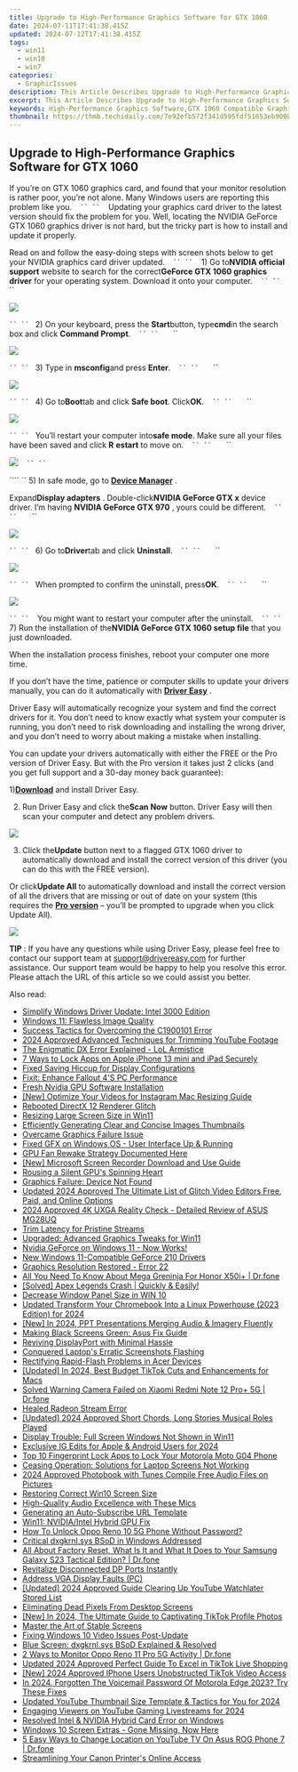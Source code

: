 ```yaml
---
title: Upgrade to High-Performance Graphics Software for GTX 1060
date: 2024-07-11T17:41:38.415Z
updated: 2024-07-12T17:41:38.415Z
tags:
  - win11
  - win10
  - win7
categories:
  - GraphicIssues
description: This Article Describes Upgrade to High-Performance Graphics Software for GTX 1060
excerpt: This Article Describes Upgrade to High-Performance Graphics Software for GTX 1060
keywords: High-Performance Graphics Software,GTX 1060 Compatible Graphics Programs,Improve GPU Performance,Enhanced Graphics Rendering Software,GTX 1060 Graphics Optimization Tools,Upgrade Graphics Software for GTX 1060,Next-Gen Graphics Software Compatible with GTX 1060
thumbnail: https://thmb.techidaily.com/7e92efb572f341d595fdf51653eb900bed0a3b4c499d6d0e966107ddb98f908c.jpg
---
```


## Upgrade to High-Performance Graphics Software for GTX 1060

 If you’re on GTX 1060 graphics card, and found that your monitor resolution is rather poor, you’re not alone. Many Windows users are reporting this problem like you.
```` ```` ```` ``
`` ```` ```` ```` Updating your graphics card driver to the latest version should fix the problem for you. Well, locating the NVIDIA GeForce GTX 1060 graphics driver is not hard, but the tricky part is how to install and update it properly.

 Read on and follow the easy-doing steps with screen shots below to get your NVIDIA graphics card driver updated.
```` ```` ```` ``
`` ```` ```` ```` 1) Go to**NVIDIA official support** website to search for the correct**GeForce GTX 1060 graphics driver** for your operating system. Download it onto your computer.
```` ```` ```` ``
`` ```` ```` ```` ```` ```` ``

![](https://images.drivereasy.com/wp-content/uploads/2016/10/geforce-gtx-1060-graphics-driver.jpg)

```` ``
`` ```` ```` ````2) On your keyboard, press the **Start**button, type**cmd**in the search box and click **Command Prompt**.
```` ```` ```` ``
`` ```` ```` ```` ```` ```` ``

![](https://images.drivereasy.com/wp-content/uploads/2016/10/command-prompt-cmd.png)

```` ``
`` ```` ```` ````3) Type in **msconfig**and press **Enter**.
```` ```` ```` ``
`` ```` ```` ```` ```` ```` ``

![](https://images.drivereasy.com/wp-content/uploads/2016/10/msconfig.jpg)

```` ``
`` ```` ```` ````4) Go to**Boot**tab and click **Safe boot**. Click**OK**.
```` ```` ```` ``
`` ```` ```` ```` ```` ```` ``

![](https://images.drivereasy.com/wp-content/uploads/2016/10/system-configuration-safe-boot.jpg)

```` ``
`` ```` ```` ````You’ll restart your computer into**safe mode**. Make sure all your files have been saved and click **R** **estart** to move on.
```` ```` ```` ``
`` ```` ```` ```` ```` ```` ``

![](https://images.drivereasy.com/wp-content/uploads/2016/10/system-configuration-restart.png)
```` ```` ```` ``
`` ```` ```` ````

```` `` 5) In safe mode, go to [**Device Manager**](https://tools.techidaily.com/drivereasy/download/) .

 Expand**Display adapters** . Double-click**NVIDIA GeForce GTX x** device driver. I’m having **NVIDIA GeForce GTX 970** , yours could be different.
```` ```` ```` ``
`` ```` ```` ```` ```` ```` ``

![](https://images.drivereasy.com/wp-content/uploads/2016/10/nvidia-geforce-gtx-x.jpg)

```` ``
`` ```` ```` ````6) Go to**Driver**tab and click **Uninstall**.
```` ```` ```` ``
`` ```` ```` ```` ```` ```` ``

![](https://images.drivereasy.com/wp-content/uploads/2016/10/uninstall-nvidia-geforce-gtx-driver.png)

```` ``
`` ```` ```` ````When prompted to confirm the uninstall, press**OK**.
```` ```` ```` ``
`` ```` ```` ```` ```` ```` ``

![](https://images.drivereasy.com/wp-content/uploads/2016/10/confrim-device-uninstall.png)

```` ``
`` ```` ```` ```` You might want to restart your computer after the uninstall.
```` ```` ```` ``
`` ```` ```` ```` 7) Run the installation of the**NVIDIA GeForce GTX 1060 setup file** that you just downloaded.

 When the installation process finishes, reboot your computer one more time.

 If you don’t have the time, patience or computer skills to update your drivers manually, you can do it automatically with [**Driver Easy**](https://tools.techidaily.com/drivereasy/download/) .

 Driver Easy will automatically recognize your system and find the correct drivers for it. You don’t need to know exactly what system your computer is running, you don’t need to risk downloading and installing the wrong driver, and you don’t need to worry about making a mistake when installing.

 You can update your drivers automatically with either the FREE or the Pro version of Driver Easy. But with the Pro version it takes just 2 clicks (and you get full support and a 30-day money back guarantee):

 1)[**Download**](https://tools.techidaily.com/drivereasy/download/) and install Driver Easy.

 2) Run Driver Easy and click the**Scan Now** button. Driver Easy will then scan your computer and detect any problem drivers.

![](https://images.drivereasy.com/wp-content/uploads/2017/04/img_58e5f35249bf7.png)

 3) Click the**Update** button next to a flagged GTX 1060 driver to automatically download and install the correct version of this driver (you can do this with the FREE version).

 Or click**Update All** to automatically download and install the correct version of all the drivers that are missing or out of date on your system (this requires the [**Pro version**](https://tools.techidaily.com/drivereasy/download/) – you’ll be prompted to upgrade when you click Update All).

![](https://images.drivereasy.com/wp-content/uploads/2017/04/img_58e5f46880945.jpg)

**TIP** : If you have any questions while using Driver Easy, please feel free to contact our support team at [support@drivereasy.com](https://tools.techidaily.com/drivereasy/download/) for further assistance. Our support team would be happy to help you resolve this error. Please attach the URL of this article so we could assist you better.

<ins class="adsbygoogle"
     style="display:block"
     data-ad-format="autorelaxed"
     data-ad-client="ca-pub-7571918770474297"
     data-ad-slot="1223367746"></ins>



<ins class="adsbygoogle"
     style="display:block"
     data-ad-client="ca-pub-7571918770474297"
     data-ad-slot="8358498916"
     data-ad-format="auto"
     data-full-width-responsive="true"></ins>



<span class="atpl-alsoreadstyle">Also read:</span>
<div><ul>
<li><a href="https://graphic-issues.techidaily.com/simplify-windows-driver-update-intel-3000-edition/"><u>Simplify Windows Driver Update: Intel 3000 Edition</u></a></li>
<li><a href="https://graphic-issues.techidaily.com/windows-11-flawless-image-quality/"><u>Windows 11: Flawless Image Quality</u></a></li>
<li><a href="https://graphic-issues.techidaily.com/success-tactics-for-overcoming-the-c1900101-error/"><u>Success Tactics for Overcoming the C1900101 Error</u></a></li>
<li><a href="https://youtube-videos.techidaily.com/2024-approved-advanced-techniques-for-trimming-youtube-footage/"><u>2024 Approved  Advanced Techniques for Trimming YouTube Footage</u></a></li>
<li><a href="https://graphic-issues.techidaily.com/the-enigmatic-dx-error-explained-lol-armistice/"><u>The Enigmatic DX Error Explained - LoL Armistice</u></a></li>
<li><a href="https://ios-unlock.techidaily.com/7-ways-to-lock-apps-on-apple-iphone-13-mini-and-ipad-securely-by-drfone-ios/"><u>7 Ways to Lock Apps on Apple iPhone 13 mini and iPad Securely</u></a></li>
<li><a href="https://graphic-issues.techidaily.com/fixed-saving-hiccup-for-display-configurations/"><u>Fixed Saving Hiccup for Display Configurations</u></a></li>
<li><a href="https://graphic-issues.techidaily.com/fixit-enhance-fallout-4s-pc-performance/"><u>Fixit: Enhance Fallout 4'S PC Performance</u></a></li>
<li><a href="https://graphic-issues.techidaily.com/fresh-nvidia-gpu-software-installation/"><u>Fresh Nvidia GPU Software Installation</u></a></li>
<li><a href="https://instagram-videos.techidaily.com/new-optimize-your-videos-for-instagram-mac-resizing-guide/"><u>[New] Optimize Your Videos for Instagram  Mac Resizing Guide</u></a></li>
<li><a href="https://graphic-issues.techidaily.com/rebooted-directx-12-renderer-glitch/"><u>Rebooted DirectX 12 Renderer Glitch</u></a></li>
<li><a href="https://graphic-issues.techidaily.com/resizing-large-screen-size-in-win11/"><u>Resizing Large Screen Size in Win11</u></a></li>
<li><a href="https://vimeo-videos.techidaily.com/efficiently-generating-clear-and-concise-images-thumbnails/"><u>Efficiently Generating Clear and Concise Images  Thumbnails</u></a></li>
<li><a href="https://graphic-issues.techidaily.com/overcame-graphics-failure-issue/"><u>Overcame Graphics Failure Issue</u></a></li>
<li><a href="https://graphic-issues.techidaily.com/fixed-gfx-on-windows-os-user-interface-up-and-running/"><u>Fixed GFX on Windows OS - User Interface Up & Running</u></a></li>
<li><a href="https://graphic-issues.techidaily.com/gpu-fan-rewake-strategy-documented-here/"><u>GPU Fan Rewake Strategy Documented Here</u></a></li>
<li><a href="https://visual-screen-recording.techidaily.com/new-microsoft-screen-recorder-download-and-use-guide/"><u>[New] Microsoft Screen Recorder Download and Use Guide</u></a></li>
<li><a href="https://graphic-issues.techidaily.com/rousing-a-silent-gpus-spinning-heart/"><u>Rousing a Silent GPU's Spinning Heart</u></a></li>
<li><a href="https://graphic-issues.techidaily.com/graphics-failure-device-not-found/"><u>Graphics Failure: Device Not Found</u></a></li>
<li><a href="https://video-content-creator.techidaily.com/updated-2024-approved-the-ultimate-list-of-glitch-video-editors-free-paid-and-online-options/"><u>Updated 2024 Approved The Ultimate List of Glitch Video Editors Free, Paid, and Online Options</u></a></li>
<li><a href="https://fox-access.techidaily.com/2024-approved-4k-uxga-reality-check-detailed-review-of-asus-mg28uq/"><u>2024 Approved  4K UXGA Reality Check - Detailed Review of ASUS MG28UQ</u></a></li>
<li><a href="https://graphic-issues.techidaily.com/trim-latency-for-pristine-streams/"><u>Trim Latency for Pristine Streams</u></a></li>
<li><a href="https://graphic-issues.techidaily.com/upgraded-advanced-graphics-tweaks-for-win11/"><u>Upgraded: Advanced Graphics Tweaks for Win11</u></a></li>
<li><a href="https://graphic-issues.techidaily.com/nvidia-geforce-on-windows-11-now-works/"><u>Nvidia GeForce on Windows 11 - Now Works!</u></a></li>
<li><a href="https://graphic-issues.techidaily.com/new-windows-11-compatible-geforce-210-drivers/"><u>New Windows 11-Compatible GeForce 210 Drivers</u></a></li>
<li><a href="https://graphic-issues.techidaily.com/graphics-resolution-restored-error-22/"><u>Graphics Resolution Restored - Error 22</u></a></li>
<li><a href="https://pokemon-go-android.techidaily.com/all-you-need-to-know-about-mega-greninja-for-honor-x50iplus-drfone-by-drfone-virtual-android/"><u>All You Need To Know About Mega Greninja For Honor X50i+ | Dr.fone</u></a></li>
<li><a href="https://graphic-issues.techidaily.com/solved-apex-legends-crash-quickly-and-easily/"><u>[Solved] Apex Legends Crash | Quickly & Easily!</u></a></li>
<li><a href="https://graphic-issues.techidaily.com/decrease-window-panel-size-in-win-10/"><u>Decrease Window Panel Size in WIN 10</u></a></li>
<li><a href="https://smart-video-editing.techidaily.com/updated-transform-your-chromebook-into-a-linux-powerhouse-2023-edition-for-2024/"><u>Updated Transform Your Chromebook Into a Linux Powerhouse (2023 Edition) for 2024</u></a></li>
<li><a href="https://remote-screen-capture.techidaily.com/new-in-2024-ppt-presentations-merging-audio-and-imagery-fluently/"><u>[New] In 2024, PPT Presentations  Merging Audio & Imagery Fluently</u></a></li>
<li><a href="https://graphic-issues.techidaily.com/making-black-screens-green-asus-fix-guide/"><u>Making Black Screens Green: Asus Fix Guide</u></a></li>
<li><a href="https://graphic-issues.techidaily.com/reviving-displayport-with-minimal-hassle/"><u>Reviving DisplayPort with Minimal Hassle</u></a></li>
<li><a href="https://graphic-issues.techidaily.com/conquered-laptops-erratic-screenshots-flashing/"><u>Conquered Laptop's Erratic Screenshots Flashing</u></a></li>
<li><a href="https://graphic-issues.techidaily.com/rectifying-rapid-flash-problems-in-acer-devices/"><u>Rectifying Rapid-Flash Problems in Acer Devices</u></a></li>
<li><a href="https://tiktok-clips.techidaily.com/updated-in-2024-best-budget-tiktok-cuts-and-enhancements-for-macs/"><u>[Updated] In 2024, Best Budget TikTok Cuts and Enhancements for Macs</u></a></li>
<li><a href="https://fix-guide.techidaily.com/solved-warning-camera-failed-on-xiaomi-redmi-note-12-proplus-5g-drfone-by-drfone-fix-android-problems-fix-android-problems/"><u>Solved Warning Camera Failed on Xiaomi Redmi Note 12 Pro+ 5G | Dr.fone</u></a></li>
<li><a href="https://graphic-issues.techidaily.com/healed-radeon-stream-error/"><u>Healed Radeon Stream Error</u></a></li>
<li><a href="https://youtube-tips.techidaily.com/ed-2024-approved-short-chords-long-stories-musical-roles-played/"><u>[Updated] 2024 Approved  Short Chords, Long Stories  Musical Roles Played</u></a></li>
<li><a href="https://graphic-issues.techidaily.com/display-trouble-full-screen-windows-not-shown-in-win11/"><u>Display Trouble: Full Screen Windows Not Shown in Win11</u></a></li>
<li><a href="https://instagram-video-recordings.techidaily.com/exclusive-ig-edits-for-apple-and-android-users-for-2024/"><u>Exclusive IG Edits for Apple & Android Users for 2024</u></a></li>
<li><a href="https://easy-unlock-android.techidaily.com/top-10-fingerprint-lock-apps-to-lock-your-motorola-moto-g04-phone-by-drfone-android/"><u>Top 10 Fingerprint Lock Apps to Lock Your Motorola Moto G04 Phone</u></a></li>
<li><a href="https://graphic-issues.techidaily.com/ceasing-operation-solutions-for-laptop-screens-not-working/"><u>Ceasing Operation: Solutions for Laptop Screens Not Working</u></a></li>
<li><a href="https://audio-editing.techidaily.com/2024-approved-photobook-with-tunes-compile-free-audio-files-on-pictures/"><u>2024 Approved Photobook with Tunes Compile Free Audio Files on Pictures</u></a></li>
<li><a href="https://graphic-issues.techidaily.com/restoring-correct-win10-screen-size/"><u>Restoring Correct Win10 Screen Size</u></a></li>
<li><a href="https://extra-tips.techidaily.com/high-quality-audio-excellence-with-these-mics/"><u>High-Quality Audio Excellence with These Mics</u></a></li>
<li><a href="https://youtube-video-recordings.techidaily.com/generating-an-auto-subscribe-url-template/"><u>Generating an Auto-Subscribe URL Template</u></a></li>
<li><a href="https://graphic-issues.techidaily.com/win11-nvidiaintel-hybrid-gpu-fix/"><u>Win11: NVIDIA/Intel Hybrid GPU Fix</u></a></li>
<li><a href="https://easy-unlock-android.techidaily.com/how-to-unlock-oppo-reno-10-5g-phone-without-password-by-drfone-android/"><u>How To Unlock Oppo Reno 10 5G Phone Without Password?</u></a></li>
<li><a href="https://graphic-issues.techidaily.com/critical-dxgkrnlsys-bsod-in-windows-addressed/"><u>Critical dxgkrnl.sys BSoD in Windows Addressed</u></a></li>
<li><a href="https://phone-solutions.techidaily.com/all-about-factory-reset-what-is-it-and-what-it-does-to-your-samsung-galaxy-s23-tactical-edition-drfone-by-drfone-reset-android-reset-android/"><u>All About Factory Reset, What Is It and What It Does to Your Samsung Galaxy S23 Tactical Edition? | Dr.fone</u></a></li>
<li><a href="https://graphic-issues.techidaily.com/revitalize-disconnected-dp-ports-instantly/"><u>Revitalize Disconnected DP Ports Instantly</u></a></li>
<li><a href="https://graphic-issues.techidaily.com/address-vga-display-faults-pc/"><u>Address VGA Display Faults (PC)</u></a></li>
<li><a href="https://youtube-sure.techidaily.com/ed-2024-approved-guide-clearing-up-youtube-watchlater-stored-list/"><u>[Updated] 2024 Approved  Guide  Clearing Up YouTube Watchlater Stored List</u></a></li>
<li><a href="https://graphic-issues.techidaily.com/eliminating-dead-pixels-from-desktop-screens/"><u>Eliminating Dead Pixels From Desktop Screens</u></a></li>
<li><a href="https://tiktok-videos.techidaily.com/new-in-2024-the-ultimate-guide-to-captivating-tiktok-profile-photos/"><u>[New] In 2024, The Ultimate Guide to Captivating TikTok Profile Photos</u></a></li>
<li><a href="https://graphic-issues.techidaily.com/master-the-art-of-stable-screens/"><u>Master the Art of Stable Screens</u></a></li>
<li><a href="https://graphic-issues.techidaily.com/fixing-windows-10-video-issues-post-update/"><u>Fixing Windows 10 Video Issues Post-Update</u></a></li>
<li><a href="https://graphic-issues.techidaily.com/blue-screen-dxgkrnlsys-bsod-explained-and-resolved/"><u>Blue Screen: dxgkrnl.sys BSoD Explained & Resolved</u></a></li>
<li><a href="https://android-location-track.techidaily.com/2-ways-to-monitor-oppo-reno-11-pro-5g-activity-drfone-by-drfone-virtual-android/"><u>2 Ways to Monitor Oppo Reno 11 Pro 5G Activity | Dr.fone</u></a></li>
<li><a href="https://ai-live-streaming.techidaily.com/updated-2024-approved-perfect-guide-to-excel-in-tiktok-live-shopping/"><u>Updated 2024 Approved Perfect Guide To Excel in TikTok Live Shopping</u></a></li>
<li><a href="https://tiktok-videos.techidaily.com/new-2024-approved-iphone-users-unobstructed-tiktok-video-access/"><u>[New] 2024 Approved  IPhone Users  Unobstructed TikTok Video Access</u></a></li>
<li><a href="https://easy-unlock-android.techidaily.com/in-2024-forgotten-the-voicemail-password-of-motorola-edge-2023-try-these-fixes-by-drfone-android/"><u>In 2024, Forgotten The Voicemail Password Of Motorola Edge 2023? Try These Fixes</u></a></li>
<li><a href="https://video-content-creator.techidaily.com/updated-youtube-thumbnail-size-template-and-tactics-for-you-for-2024/"><u>Updated YouTube Thumbnail Size Template & Tactics for You for 2024</u></a></li>
<li><a href="https://youtube-clips.techidaily.com/engaging-viewers-on-youtube-gaming-livestreams-for-2024/"><u>Engaging Viewers on YouTube Gaming Livestreams for 2024</u></a></li>
<li><a href="https://graphic-issues.techidaily.com/resolved-intel-and-nvidia-hybrid-card-error-on-windows/"><u>Resolved Intel & NVIDIA Hybrid Card Error on Windows</u></a></li>
<li><a href="https://graphic-issues.techidaily.com/windows-10-screen-extras-gone-missing-now-here/"><u>Windows 10 Screen Extras - Gone Missing, Now Here</u></a></li>
<li><a href="https://location-fake.techidaily.com/5-easy-ways-to-change-location-on-youtube-tv-on-asus-rog-phone-7-drfone-by-drfone-virtual-android/"><u>5 Easy Ways to Change Location on YouTube TV On Asus ROG Phone 7 | Dr.fone</u></a></li>
<li><a href="https://printer-issues.techidaily.com/streamlining-your-canon-printers-online-access/"><u>Streamlining Your Canon Printer's Online Access</u></a></li>
</ul></div>
